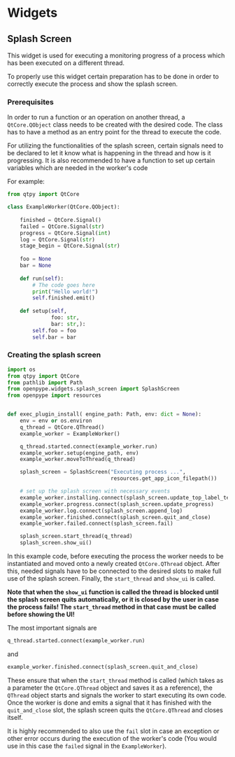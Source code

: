 # Widgets

## Splash Screen

This widget is used for executing a monitoring progress of a process which has been executed on a different thread.

To properly use this widget certain preparation has to be done in order to correctly execute the process and show the
splash screen.

### Prerequisites

In order to run a function or an operation on another thread, a `QtCore.QObject` class needs to be created with the
desired code. The class has to have a method as an entry point for the thread to execute the code.

For utilizing the functionalities of the splash screen, certain signals need to be declared to let it know what is
happening in the thread and how is it progressing. It is also recommended to have a function to set up certain variables
which are needed in the worker's code

For example:
```python
from qtpy import QtCore

class ExampleWorker(QtCore.QObject):
    
    finished = QtCore.Signal()
    failed = QtCore.Signal(str)
    progress = QtCore.Signal(int)
    log = QtCore.Signal(str)
    stage_begin = QtCore.Signal(str)
    
    foo = None
    bar = None
    
    def run(self):
        # The code goes here
        print("Hello world!")
        self.finished.emit()
        
    def setup(self,
              foo: str,
              bar: str,):
        self.foo = foo
        self.bar = bar
```

### Creating the splash screen

```python
import os
from qtpy import QtCore
from pathlib import Path
from openpype.widgets.splash_screen import SplashScreen
from openpype import resources


def exec_plugin_install( engine_path: Path, env: dict = None):
    env = env or os.environ
    q_thread = QtCore.QThread()
    example_worker = ExampleWorker()

    q_thread.started.connect(example_worker.run)
    example_worker.setup(engine_path, env)
    example_worker.moveToThread(q_thread)

    splash_screen = SplashScreen("Executing process ...",
                                 resources.get_app_icon_filepath())

    # set up the splash screen with necessary events
    example_worker.installing.connect(splash_screen.update_top_label_text)
    example_worker.progress.connect(splash_screen.update_progress)
    example_worker.log.connect(splash_screen.append_log)
    example_worker.finished.connect(splash_screen.quit_and_close)
    example_worker.failed.connect(splash_screen.fail)

    splash_screen.start_thread(q_thread)
    splash_screen.show_ui()
```

In this example code, before executing the process the worker needs to be instantiated and moved onto a newly created
`QtCore.QThread` object. After this, needed signals have to be connected to the desired slots to make full use of
the splash screen. Finally, the `start_thread` and `show_ui` is called.

**Note that when the `show_ui` function is called the thread is blocked until the splash screen quits automatically, or 
it is closed by the user in case the process fails! The `start_thread` method in that case must be called before
showing the UI!**

The most important signals are
```python
q_thread.started.connect(example_worker.run)
```
 and
```python
example_worker.finished.connect(splash_screen.quit_and_close)
```

These ensure that when the `start_thread` method is called (which takes as a parameter the `QtCore.QThread` object and
saves it as a reference), the `QThread` object starts and signals the worker to
start executing its own code. Once the worker is done and emits a signal that it has finished with the `quit_and_close`
slot, the splash screen quits the `QtCore.QThread` and closes itself.

It is highly recommended to also use the `fail` slot in case an exception or other error occurs during the execution of
the worker's code (You would use in this case the `failed` signal in the `ExampleWorker`).
